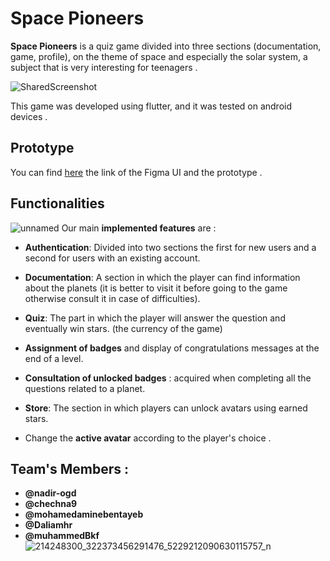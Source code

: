 # Space Pioneers 

**Space Pioneers** is a quiz game divided into three sections (documentation, game, profile), on the theme of space and especially the solar system, a subject that is very interesting for teenagers .

![SharedScreenshot](https://user-images.githubusercontent.com/58882164/126244937-e841a615-3e08-45ca-abdf-c8fbc0879881.jpg)

This game was developed using flutter, and it was tested on android devices .
## Prototype 
You can find  [here](https://www.figma.com/file/TDxUvo22iGmvY282r6bwB5/SPACE-PIONEERS?node-id=0%3A1) the link of the Figma UI and the prototype . 

## Functionalities 
![unnamed](https://user-images.githubusercontent.com/58882164/126244675-93f38bc3-a4fb-4db6-9ef5-73252c5856a9.png)
Our main **implemented features** are :

- **Authentication**: Divided into two sections the first for new users and a second for users with an existing account.

- **Documentation**: A section in which the player can find information about the planets (it is better to visit it before going to the game otherwise consult it in case of difficulties).

- **Quiz**: The part in which the player will answer the question and eventually win stars. (the currency of the game)

- **Assignment of badges** and display of congratulations messages at the end of a level. 

- **Consultation of unlocked badges** : acquired when completing all the questions related to a planet.

- **Store**: The section in which players can unlock avatars using earned stars.

- Change the **active avatar** according to the player's choice .

## Team's Members :
- **@nadir-ogd** 
- **@chechna9** 
- **@mohamedaminebentayeb** 
- **@Daliamhr** 
- **@muhammedBkf** 
![214248300_322373456291476_5229212090630115757_n](https://user-images.githubusercontent.com/58882164/126243745-b63c08a9-1cf3-4421-8121-f25488d028af.jpg)
